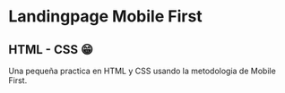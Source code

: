 # Landingpage Mobile First
HTML - CSS 😁
-
Una pequeña practica en HTML y CSS usando la metodologia de Mobile First. 
